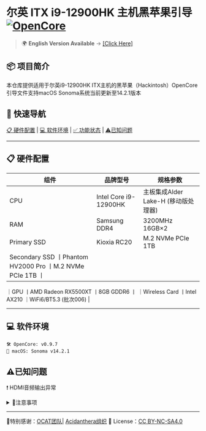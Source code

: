 # 尔英 ITX i9-12900HK 主机黑苹果引导 [![OpenCore](https://img.shields.io/badge/OpenCore-0.9.7-blue)](https://github.com/acidanthera/OpenCorePkg)

> 🌍 **English Version Available** → [[Click Here]](./README_en.md) 

## 📦 项目简介
本仓库提供适用于尔英i9-12900HK ITX主机的黑苹果（Hackintosh）OpenCore引导文件支持macOS Sonoma系统当前更新至14.2.1版本

## 🚀 快速导航
[📋 硬件配置](#-硬件配置) | 
[💻 软件环境](#-软件环境) | 
[✅ 功能状态](#-功能状态) | 
[⚠️已知问题](#️已知问题)

---

## 📋 硬件配置
| **组件**       | **品牌型号**                | **规格参数**               |
|----------------|---------------------------|--------------------------|
| CPU            | Intel Core i9-12900HK     | 主板集成Alder Lake-H (移动版处理器) |
| RAM            | Samsung DDR4              | 3200MHz 16GB×2          |
| Primary SSD    | Kioxia RC20               | M.2 NVMe PCIe 1TB       |
| Secondary SSD  丨Phantom HV2000 Pro     丨M.2 NVMe PCIe 1TB      丨
｜GPU            丨AMD Radeon RX5500XT     丨8GB GDDR6                丨
｜Wireless Card  丨Intel AX210            ｜WiFi6/BT5.3 (批次006)     |

---

## 💻 软件环境
```
🛠 OpenCore: v0.9.7
🍎 macOS: Sonoma v14.2.1
```

## ⚠️已知问题  
❗ HDMI音频输出异常



<details>
<summary>📌注意事项</summary>
BIOS设置建议：
```bash
VT-d: Disabled ←必须关闭！
CFG Lock: Disabled ←推荐禁用！
Secure Boot: Disabled ←安全启动必须关闭！
```

</details>

---

🙏特别感谢：[OCAT团队](链接)| [Acidanthera组织](链接)
📄 License：[CC BY-NC-SA4.0](./LICENSE)
```
